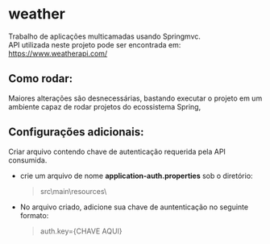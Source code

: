 # weather
Trabalho de aplicações multicamadas usando Springmvc.  
API utilizada neste projeto pode ser encontrada em: <https://www.weatherapi.com/>
## Como rodar:
  Maiores alterações são desnecessárias, bastando executar o projeto em um ambiente capaz de rodar projetos do ecossistema Spring,
## Configurações adicionais:
  Criar arquivo contendo chave de autenticação requerida pela API consumida.
  - crie um arquivo de nome __application-auth.properties__ sob o diretório:  
    > src\main\resources\
   - No arquivo criado, adicione sua chave de auntenticação no seguinte formato:  
     > auth.key={CHAVE AQUI}
   
